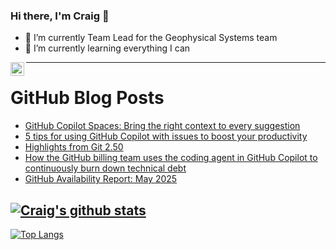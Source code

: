 ### Hi there, I'm Craig 👋

<!--
**CraigTeelFugro/CraigTeelFugro** is a ✨ _special_ ✨ repository because its `README.md` (this file) appears on your GitHub profile.

Here are some ideas to get you started:
-->

- 🔭 I’m currently Team Lead for the Geophysical Systems team
- 🌱 I’m currently learning everything I can

[<img align="left" alt="Craig Teel | LinkedIn" width="22px" src="https://cdn.jsdelivr.net/npm/simple-icons@v3/icons/linkedin.svg" />][linkedin]

---

# GitHub Blog Posts

<!-- BLOG-POST-LIST:START -->
- [GitHub Copilot Spaces: Bring the right context to every suggestion](https://github.blog/ai-and-ml/github-copilot/github-copilot-spaces-bring-the-right-context-to-every-suggestion/)
- [5 tips for using GitHub Copilot with issues to boost your productivity](https://github.blog/ai-and-ml/github-copilot/5-tips-for-using-github-copilot-with-issues-to-boost-your-productivity/)
- [Highlights from Git 2.50](https://github.blog/open-source/git/highlights-from-git-2-50/)
- [How the GitHub billing team uses the coding agent in GitHub Copilot to continuously burn down technical debt](https://github.blog/ai-and-ml/github-copilot/how-the-github-billing-team-uses-the-coding-agent-in-github-copilot-to-continuously-burn-down-technical-debt/)
- [GitHub Availability Report: May 2025](https://github.blog/news-insights/company-news/github-availability-report-may-2025/)
<!-- BLOG-POST-LIST:END -->

## [![Craig's github stats](https://github-readme-stats.vercel.app/api?username=craigteelfugro&show_icons=true&theme=radical)](https://github.com/anuraghazra/github-readme-stats)


[linkedin]: https://linkedin.com/in/craig-teel-b8786771
[![Top Langs](https://github-readme-stats.vercel.app/api/top-langs/?username=craigteelfugro&layout=compact)](https://github.com/anuraghazra/github-readme-stats)
